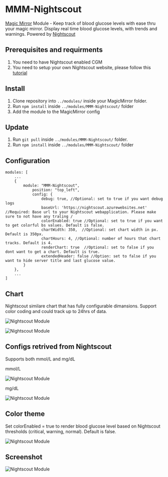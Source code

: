 # MMM-Nightscout
[Magic Mirror](https://magicmirror.builders/) Module - Keep track of blood glucose levels with ease thru your magic mirror. Display real time blood glucose levels, with trends and warnings. Powered by [Nightscout](http://www.nightscout.info/)

## Prerequisites and requirments
1. You need to have Nightscout enabled CGM 
2. You need to setup your own Nightscout website, please follow this [tutorial](http://www.nightscout.info/wiki/welcome)

## Install
1. Clone repository into ``../modules/`` inside your MagicMirror folder.
2. Run ``npm install`` inside ``../modules/MMM-Nightscout/`` folder
3. Add the module to the MagicMirror config

## Update
1. Run ``git pull`` inside ``../modules/MMM-Nightscout/`` folder.
2. Run ``npm install`` inside ``../modules/MMM-Nightscout/`` folder

## Configuration
```
modules: [
    ...
    {
        module: "MMM-Nightscout",
            position: "top_left",
            config: {
                debug: true, //Optional: set to true if you want debug logs
                baseUrl: 'https://nightscout.azurewebsites.net' //Required: Base url to your Nightscout webapplication. Please make sure to not have any traling /
                colorEnabled: true //Optional: set to true if you want to get colorful bs values. Default is false.
                chartWidth: 350,  //Optional: set chart width in px. Default is 350px.
                chartHours: 4, //Optional: number of hours that chart tracks. Default is 4. 
                renderChart: true  //Optional: set to false if you dont want to get a chart. Default is true.
                extendedHeader: false //Option: set to false if you want to hide server title and last glucose value.
        }
    },
    ...
]
```

## Chart
Nightscout similare chart that has fully configurable dimansions. Support color coding and could track up to 24hrs of data. 

![Nightscout Module](https://github.com/bureus/MMM-Nightscout/blob/master/docs/screenshot-4.PNG)

![Nightscout Module](https://github.com/bureus/MMM-Nightscout/blob/master/docs/screenshot-5.PNG)

## Configs retrived from Nightscout
Supports both mmol/L and mg/dL

mmol/L

![Nightscout Module](https://github.com/bureus/MMM-Nightscout/blob/master/docs/screenshot.PNG)

mg/dL

![Nightscout Module](https://github.com/bureus/MMM-Nightscout/blob/master/docs/screenshot-2.PNG)

## Color theme
Set colorEnabled = true to render blood glucose level based on Nightscout thresholds (critical, warning, normal). Default is false. 

![Nightscout Module](https://github.com/bureus/MMM-Nightscout/blob/master/docs/screenshot-3.PNG)


## Screenshot

![Nightscout Module](https://github.com/bureus/MMM-Nightscout/blob/master/docs/screenshot.PNG)
